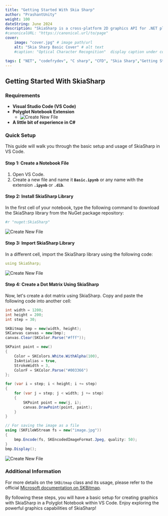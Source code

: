 ```yaml
---
title: "Getting Started With Skia Sharp"
author: "PrashantUnity"
weight: 100
dateString: June 2024  
description: "SkiaSharp is a cross-platform 2D graphics API for .NET platforms based on Google's Skia Graphics Library. It provides a comprehensive 2D API that can be used across mobile, server and desktop models to render images."
#canonicalURL: "https://canonical.url/to/page"
cover:
    image: "cover.jpg" # image path/url
    alt: "Skia Sharp Basic Cover" # alt text
    #caption: "Optical Character Recognition"  display caption under cover 

tags: [ "NET", "codefrydev", "C sharp", "CFD", "Skia Sharp","Getting Started","Basic"]
---
```


## Getting Started With SkiaSharp

### Requirements

- **Visual Studio Code (VS Code)**
- **Polyglot Notebook Extension**
  - ![Create New File](./poly.png)
- **A little bit of experience in C#**

### Quick Setup

This guide will walk you through the basic setup and usage of SkiaSharp in VS Code.

#### Step 1: Create a Notebook File

1. Open VS Code.
2. Create a new file and name it **`Basic.ipynb`** or any name with the extension **`.ipynb`** or **`.dib`**.

#### Step 2: Install SkiaSharp Library

In the first cell of your notebook, type the following command to download the SkiaSharp library from the NuGet package repository:

```yaml {linenos=true}
#r "nuget:SkiaSharp"
```
![Create New File](./install.png)

#### Step 3: Import SkiaSharp Library

In a different cell, import the SkiaSharp library using the following code:

```yaml {linenos=true}
using SkiaSharp;
```
![Create New File](./import.png)

#### Step 4: Create a Dot Matrix Using SkiaSharp

Now, let's create a dot matrix using SkiaSharp. Copy and paste the following code into another cell:

```csharp {linenos=true}
int width = 1200;  
int height = 200;  
int step = 30; 

SKBitmap bmp = new(width, height); 
SKCanvas canvas = new(bmp);
canvas.Clear(SKColor.Parse("#fff")); 

SKPaint paint = new() 
{ 
    Color = SKColors.White.WithAlpha(100), 
    IsAntialias = true,
    StrokeWidth = 3,
    ColorF = SKColor.Parse("#003366")
};  

for (var i = step; i < height; i += step)
{
    for (var j = step; j < width; j += step)
    {
        SKPoint point = new(j, i);
        canvas.DrawPoint(point, paint);
    }   
}

// For saving the image as a file
using (SKFileWStream fs = new("image.jpg"))
{
    bmp.Encode(fs, SKEncodedImageFormat.Jpeg, quality: 50);
}
bmp.Display();
```
![Create New File](./matrix.png)

### Additional Information

For more details on the `SKBitmap` class and its usage, please refer to the official [Microsoft documentation on SKBitmap](https://learn.microsoft.com/en-us/dotnet/api/skiasharp.skbitmap).

By following these steps, you will have a basic setup for creating graphics with SkiaSharp in a Polyglot Notebook within VS Code. Enjoy exploring the powerful graphics capabilities of SkiaSharp!